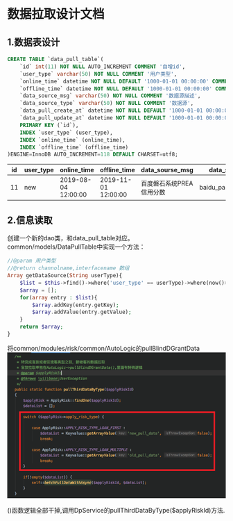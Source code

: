 # 数据拉取设计文档
## 1.数据表设计
```sql
CREATE TABLE `data_pull_table`(
    `id` int(11) NOT NULL AUTO_INCREMENT COMMENT '自增id',
    `user_type` varchar(50) NOT NULL COMMENT '用户类型',
    `online_time` datetime NOT NULL DEFAULT '1000-01-01 00:00:00' COMMENT '上线时间',
    `offline_time` datetime NOT NULL DEFAULT '1000-01-01 00:00:00' COMMENT '下线时间',
    `data_source_msg` varchar(50) NOT NULL COMMENT '数据源描述',
    `data_source_type` varchar(50) NOT NULL COMMENT '数据源',
    `data_pull_create_at` datetime NOT NULL DEFAULT '1000-01-01 00:00:00',
    `data_pull_update_at` datetime NOT NULL DEFAULT '1000-01-01 00:00:00',
    PRIMARY KEY (`id`),
    INDEX `user_type` (user_type),
    INDEX `online_time` (online_time),
    INDEX `offline_time` (offline_time)
)ENGINE=InnoDB AUTO_INCREMENT=118 DEFAULT CHARSET=utf8;
```

|id|user_type|online_time|offline_time|data_sourse_msg|data_sourse_type|
|------|----------|-------------|------------|-----|-----|
|11|new |2019-08-04 12:00:00|2019-11-01 12:00:00| 百度磐石系统PREA信用分数|baidu_panshi,fraud_preal|

## 2.信息读取
创建一个新的dao类，和data_pull_table对应。<br>
common/models/DataPullTable中实现一个方法：<br>
```php
//@param 用户类型
//@return channolname,interfacename 数组
Array getDataSource(String userType){
    $list = $this->find()->where('user_type' == userType)->where(now()>'online_time')->where(now()<'offline_time').findall();
    $array = [];
    for(array entry : $list){
        $array.addKey(entry.getKey);
        $array.addValue(entry.getValue);
    }
    return $array;
}
```

将common/modules/risk/common/AutoLogic的pullBlindDGrantData<br>
![fail](img/2.1.PNG)<br>

()函数逻辑全部干掉,调用DpService的pullThirdDataByType($applyRiskId)方法.